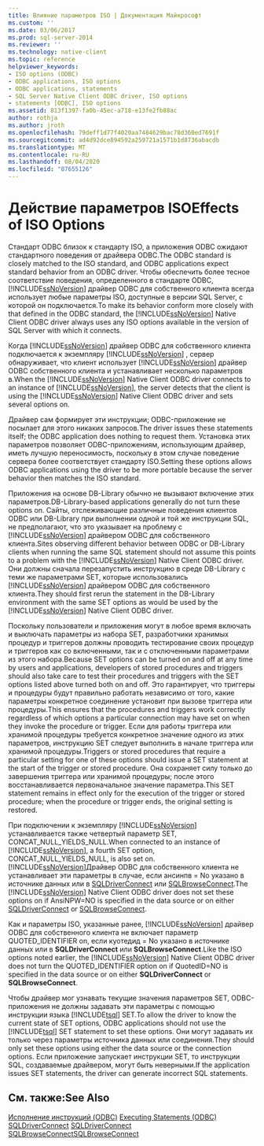 ```yaml
---
title: Влияние параметров ISO | Документация Майкрософт
ms.custom: ''
ms.date: 03/06/2017
ms.prod: sql-server-2014
ms.reviewer: ''
ms.technology: native-client
ms.topic: reference
helpviewer_keywords:
- ISO options (ODBC)
- ODBC applications, ISO options
- ODBC applications, statements
- SQL Server Native Client ODBC driver, ISO options
- statements [ODBC], ISO options
ms.assetid: 813f1397-fa0b-45ec-a718-e13fe2fb88ac
author: rothja
ms.author: jroth
ms.openlocfilehash: 79deff1d77f4020aa7484629bac78d360ed7691f
ms.sourcegitcommit: ad4d92dce894592a259721a1571b1d8736abacdb
ms.translationtype: MT
ms.contentlocale: ru-RU
ms.lasthandoff: 08/04/2020
ms.locfileid: "87655126"
---
```

# <a name="effects-of-iso-options"></a><span data-ttu-id="ffa78-102">Действие параметров ISO</span><span class="sxs-lookup"><span data-stu-id="ffa78-102">Effects of ISO Options</span></span>
  <span data-ttu-id="ffa78-103">Стандарт ODBC близок к стандарту ISO, а приложения ODBC ожидают стандартного поведения от драйвера ODBC.</span><span class="sxs-lookup"><span data-stu-id="ffa78-103">The ODBC standard is closely matched to the ISO standard, and ODBC applications expect standard behavior from an ODBC driver.</span></span> <span data-ttu-id="ffa78-104">Чтобы обеспечить более тесное соответствие поведения, определенного в стандарте ODBC, [!INCLUDE[ssNoVersion](../../../includes/ssnoversion-md.md)] драйвер ODBC для собственного клиента всегда использует любые параметры ISO, доступные в версии SQL Server, с которой он подключается.</span><span class="sxs-lookup"><span data-stu-id="ffa78-104">To make its behavior conform more closely with that defined in the ODBC standard, the [!INCLUDE[ssNoVersion](../../../includes/ssnoversion-md.md)] Native Client ODBC driver always uses any ISO options available in the version of SQL Server with which it connects.</span></span>  
  
 <span data-ttu-id="ffa78-105">Когда [!INCLUDE[ssNoVersion](../../../includes/ssnoversion-md.md)] драйвер ODBC для собственного клиента подключается к экземпляру [!INCLUDE[ssNoVersion](../../../includes/ssnoversion-md.md)] , сервер обнаруживает, что клиент использует [!INCLUDE[ssNoVersion](../../../includes/ssnoversion-md.md)] драйвер ODBC собственного клиента и устанавливает несколько параметров в.</span><span class="sxs-lookup"><span data-stu-id="ffa78-105">When the [!INCLUDE[ssNoVersion](../../../includes/ssnoversion-md.md)] Native Client ODBC driver connects to an instance of [!INCLUDE[ssNoVersion](../../../includes/ssnoversion-md.md)], the server detects that the client is using the [!INCLUDE[ssNoVersion](../../../includes/ssnoversion-md.md)] Native Client ODBC driver and sets several options on.</span></span>  
  
 <span data-ttu-id="ffa78-106">Драйвер сам формирует эти инструкции; ODBC-приложение не посылает для этого никаких запросов.</span><span class="sxs-lookup"><span data-stu-id="ffa78-106">The driver issues these statements itself; the ODBC application does nothing to request them.</span></span> <span data-ttu-id="ffa78-107">Установка этих параметров позволяет ODBC-приложениям, использующим драйвер, иметь лучшую переносимость, поскольку в этом случае поведение сервера более соответствует стандарту ISO.</span><span class="sxs-lookup"><span data-stu-id="ffa78-107">Setting these options allows ODBC applications using the driver to be more portable because the server behavior then matches the ISO standard.</span></span>  
  
 <span data-ttu-id="ffa78-108">Приложения на основе DB-Library обычно не вызывают включение этих параметров.</span><span class="sxs-lookup"><span data-stu-id="ffa78-108">DB-Library-based applications generally do not turn these options on.</span></span> <span data-ttu-id="ffa78-109">Сайты, отслеживающие различные поведения клиентов ODBC или DB-Library при выполнении одной и той же инструкции SQL, не предполагают, что это указывает на проблему с [!INCLUDE[ssNoVersion](../../../includes/ssnoversion-md.md)] драйвером ODBC для собственного клиента.</span><span class="sxs-lookup"><span data-stu-id="ffa78-109">Sites observing different behavior between ODBC or DB-Library clients when running the same SQL statement should not assume this points to a problem with the [!INCLUDE[ssNoVersion](../../../includes/ssnoversion-md.md)] Native Client ODBC driver.</span></span> <span data-ttu-id="ffa78-110">Они должны сначала перезапустить инструкцию в среде DB-Library с теми же параметрами SET, которые использовались [!INCLUDE[ssNoVersion](../../../includes/ssnoversion-md.md)] драйвером ODBC для собственного клиента.</span><span class="sxs-lookup"><span data-stu-id="ffa78-110">They should first rerun the statement in the DB-Library environment with the same SET options as would be used by the [!INCLUDE[ssNoVersion](../../../includes/ssnoversion-md.md)] Native Client ODBC driver.</span></span>  
  
 <span data-ttu-id="ffa78-111">Поскольку пользователи и приложения могут в любое время включать и выключать параметры из набора SET, разработчики хранимых процедур и триггеров должны проводить тестирование своих процедур и триггеров как со включенными, так и с отключенными параметрами из этого набора.</span><span class="sxs-lookup"><span data-stu-id="ffa78-111">Because SET options can be turned on and off at any time by users and applications, developers of stored procedures and triggers should also take care to test their procedures and triggers with the SET options listed above turned both on and off.</span></span> <span data-ttu-id="ffa78-112">Это гарантирует, что триггеры и процедуры будут правильно работать независимо от того, какие параметры конкретное соединение установит при вызове триггера или процедуры.</span><span class="sxs-lookup"><span data-stu-id="ffa78-112">This ensures that the procedures and triggers work correctly regardless of which options a particular connection may have set on when they invoke the procedure or trigger.</span></span> <span data-ttu-id="ffa78-113">Если для работы триггера или хранимой процедуры требуется конкретное значение одного из этих параметров, инструкцию SET следует выполнить в начале триггера или хранимой процедуры.</span><span class="sxs-lookup"><span data-stu-id="ffa78-113">Triggers or stored procedures that require a particular setting for one of these options should issue a SET statement at the start of the trigger or stored procedure.</span></span> <span data-ttu-id="ffa78-114">Она сохраняет силу только до завершения триггера или хранимой процедуры; после этого восстанавливается первоначальное значение параметра.</span><span class="sxs-lookup"><span data-stu-id="ffa78-114">This SET statement remains in effect only for the execution of the trigger or stored procedure; when the procedure or trigger ends, the original setting is restored.</span></span>  
  
 <span data-ttu-id="ffa78-115">При подключении к экземпляру [!INCLUDE[ssNoVersion](../../../includes/ssnoversion-md.md)] устанавливается также четвертый параметр SET, CONCAT_NULL_YIELDS_NULL.</span><span class="sxs-lookup"><span data-stu-id="ffa78-115">When connected to an instance of [!INCLUDE[ssNoVersion](../../../includes/ssnoversion-md.md)], a fourth SET option, CONCAT_NULL_YIELDS_NULL, is also set on.</span></span> <span data-ttu-id="ffa78-116">[!INCLUDE[ssNoVersion](../../../includes/ssnoversion-md.md)]Драйвер ODBC для собственного клиента не устанавливает эти параметры в случае, если ансинпв = No указано в источнике данных или в [SQLDriverConnect](../../native-client-odbc-api/sqldriverconnect.md) или [SQLBrowseConnect](../../native-client-odbc-api/sqlbrowseconnect.md).</span><span class="sxs-lookup"><span data-stu-id="ffa78-116">The [!INCLUDE[ssNoVersion](../../../includes/ssnoversion-md.md)] Native Client ODBC driver does not set these options on if AnsiNPW=NO is specified in the data source or on either [SQLDriverConnect](../../native-client-odbc-api/sqldriverconnect.md) or [SQLBrowseConnect](../../native-client-odbc-api/sqlbrowseconnect.md).</span></span>  
  
 <span data-ttu-id="ffa78-117">Как и параметры ISO, указанные ранее, [!INCLUDE[ssNoVersion](../../../includes/ssnoversion-md.md)] драйвер ODBC для собственного клиента не включает параметр QUOTED_IDENTIFIER on, если куотедид = No указано в источнике данных или в **SQLDriverConnect** или **SQLBrowseConnect**.</span><span class="sxs-lookup"><span data-stu-id="ffa78-117">Like the ISO options noted earlier, the [!INCLUDE[ssNoVersion](../../../includes/ssnoversion-md.md)] Native Client ODBC driver does not turn the QUOTED_IDENTIFIER option on if QuotedID=NO is specified in the data source or on either **SQLDriverConnect** or **SQLBrowseConnect**.</span></span>  
  
 <span data-ttu-id="ffa78-118">Чтобы драйвер мог узнавать текущие значения параметров SET, ODBC-приложения не должны задавать эти параметры с помощью инструкции языка [!INCLUDE[tsql](../../../includes/tsql-md.md)] SET.</span><span class="sxs-lookup"><span data-stu-id="ffa78-118">To allow the driver to know the current state of SET options, ODBC applications should not use the [!INCLUDE[tsql](../../../includes/tsql-md.md)] SET statement to set these options.</span></span> <span data-ttu-id="ffa78-119">Они могут задавать их только через параметры источника данных или соединения.</span><span class="sxs-lookup"><span data-stu-id="ffa78-119">They should only set these options using either the data source or the connection options.</span></span> <span data-ttu-id="ffa78-120">Если приложение запускает инструкции SET, то инструкции SQL, создаваемые драйвером, могут быть неверными.</span><span class="sxs-lookup"><span data-stu-id="ffa78-120">If the application issues SET statements, the driver can generate incorrect SQL statements.</span></span>  
  
## <a name="see-also"></a><span data-ttu-id="ffa78-121">См. также:</span><span class="sxs-lookup"><span data-stu-id="ffa78-121">See Also</span></span>  
 <span data-ttu-id="ffa78-122">[Исполнение инструкций &#40;ODBC&#41;](executing-statements-odbc.md) </span><span class="sxs-lookup"><span data-stu-id="ffa78-122">[Executing Statements &#40;ODBC&#41;](executing-statements-odbc.md) </span></span>  
 <span data-ttu-id="ffa78-123">[SQLDriverConnect](../../native-client-odbc-api/sqldriverconnect.md) </span><span class="sxs-lookup"><span data-stu-id="ffa78-123">[SQLDriverConnect](../../native-client-odbc-api/sqldriverconnect.md) </span></span>  
 [<span data-ttu-id="ffa78-124">SQLBrowseConnect</span><span class="sxs-lookup"><span data-stu-id="ffa78-124">SQLBrowseConnect</span></span>](../../native-client-odbc-api/sqlbrowseconnect.md)  
  
  
